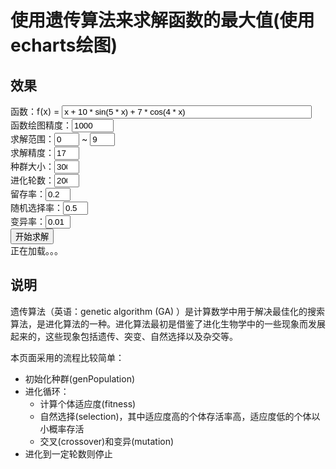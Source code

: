 # 使用遗传算法来求解函数的最大值(使用echarts绘图)

## 效果

<div>
    <label>函数：f(x) = <input id=func value="x + 10 * sin(5 * x) + 7 * cos(4 * x)" style="width: 30em" /></label>
    <br/>
    <label>函数绘图精度：<input type=number id=funcDataSamplesCount value=1000 style="width: 5em"/></label><br/>
    <label>
        求解范围：<input type=number id=min value=0 style="width: 3em" />
    </label> ~ <input type=number id=max value=9 style="width: 3em" />
    <br/>
    <label>
        求解精度：<input type=number id=length value=17 style="width: 3em" />
    </label>
    <br/>
    <label>
        种群大小：<input type=number id=count value=300 style="width: 3em" />
    </label>
    <br/>
    <label>
        进化轮数：<input type=number id=evolves value=200 style="width: 3em" />
    </label>
    <br/>
    <label>
        留存率：<input type=text id=retainRate value=0.2 style="width: 3em" />
    </label>
    <br/>
    <label>
        随机选择率：<input type=text id=randomSelectRate value=0.5 style="width: 3em" />
    </label>
    <br/>
    <label>
        变异率：<input type=text id=mutationRate value=0.01 style="width: 3em" />
    </label>
    <br/>
    <button id=go type=button>开始求解</button>
<div id=histories></div>
<div id=loading>正在加载。。。</div>
</div>

## 说明

遗传算法（英语：genetic algorithm (GA) ）是计算数学中用于解决最佳化的搜索算法，是进化算法的一种。进化算法最初是借鉴了进化生物学中的一些现象而发展起来的，这些现象包括遗传、突变、自然选择以及杂交等。

本页面采用的流程比较简单：

- 初始化种群(genPopulation)
- 进化循环：
    - 计算个体适应度(fitness)
    - 自然选择(selection)，其中适应度高的个体存活率高，适应度低的个体以小概率存活
    - 交叉(crossover)和变异(mutation)
- 进化到一定轮数则停止

